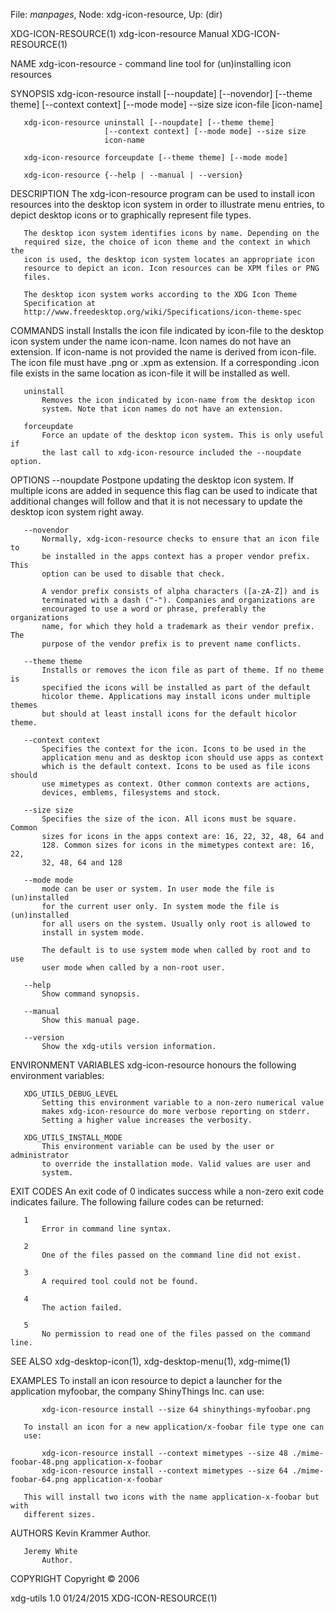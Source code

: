 File: *manpages*,  Node: xdg-icon-resource,  Up: (dir)

XDG-ICON-RESOURCE(1)       xdg-icon-resource Manual       XDG-ICON-RESOURCE(1)



NAME
       xdg-icon-resource - command line tool for (un)installing icon resources

SYNOPSIS
       xdg-icon-resource install [--noupdate] [--novendor] [--theme theme]
                         [--context context] [--mode mode] --size size
                         icon-file [icon-name]

       xdg-icon-resource uninstall [--noupdate] [--theme theme]
                         [--context context] [--mode mode] --size size
                         icon-name

       xdg-icon-resource forceupdate [--theme theme] [--mode mode]

       xdg-icon-resource {--help | --manual | --version}

DESCRIPTION
       The xdg-icon-resource program can be used to install icon resources
       into the desktop icon system in order to illustrate menu entries, to
       depict desktop icons or to graphically represent file types.

       The desktop icon system identifies icons by name. Depending on the
       required size, the choice of icon theme and the context in which the
       icon is used, the desktop icon system locates an appropriate icon
       resource to depict an icon. Icon resources can be XPM files or PNG
       files.

       The desktop icon system works according to the XDG Icon Theme
       Specification at
       http://www.freedesktop.org/wiki/Specifications/icon-theme-spec

COMMANDS
       install
           Installs the icon file indicated by icon-file to the desktop icon
           system under the name icon-name. Icon names do not have an
           extension. If icon-name is not provided the name is derived from
           icon-file. The icon file must have .png or .xpm as extension. If a
           corresponding .icon file exists in the same location as icon-file
           it will be installed as well.

       uninstall
           Removes the icon indicated by icon-name from the desktop icon
           system. Note that icon names do not have an extension.

       forceupdate
           Force an update of the desktop icon system. This is only useful if
           the last call to xdg-icon-resource included the --noupdate option.

OPTIONS
       --noupdate
           Postpone updating the desktop icon system. If multiple icons are
           added in sequence this flag can be used to indicate that additional
           changes will follow and that it is not necessary to update the
           desktop icon system right away.

       --novendor
           Normally, xdg-icon-resource checks to ensure that an icon file to
           be installed in the apps context has a proper vendor prefix. This
           option can be used to disable that check.

           A vendor prefix consists of alpha characters ([a-zA-Z]) and is
           terminated with a dash ("-"). Companies and organizations are
           encouraged to use a word or phrase, preferably the organizations
           name, for which they hold a trademark as their vendor prefix. The
           purpose of the vendor prefix is to prevent name conflicts.

       --theme theme
           Installs or removes the icon file as part of theme. If no theme is
           specified the icons will be installed as part of the default
           hicolor theme. Applications may install icons under multiple themes
           but should at least install icons for the default hicolor theme.

       --context context
           Specifies the context for the icon. Icons to be used in the
           application menu and as desktop icon should use apps as context
           which is the default context. Icons to be used as file icons should
           use mimetypes as context. Other common contexts are actions,
           devices, emblems, filesystems and stock.

       --size size
           Specifies the size of the icon. All icons must be square. Common
           sizes for icons in the apps context are: 16, 22, 32, 48, 64 and
           128. Common sizes for icons in the mimetypes context are: 16, 22,
           32, 48, 64 and 128

       --mode mode
           mode can be user or system. In user mode the file is (un)installed
           for the current user only. In system mode the file is (un)installed
           for all users on the system. Usually only root is allowed to
           install in system mode.

           The default is to use system mode when called by root and to use
           user mode when called by a non-root user.

       --help
           Show command synopsis.

       --manual
           Show this manual page.

       --version
           Show the xdg-utils version information.

ENVIRONMENT VARIABLES
       xdg-icon-resource honours the following environment variables:

       XDG_UTILS_DEBUG_LEVEL
           Setting this environment variable to a non-zero numerical value
           makes xdg-icon-resource do more verbose reporting on stderr.
           Setting a higher value increases the verbosity.

       XDG_UTILS_INSTALL_MODE
           This environment variable can be used by the user or administrator
           to override the installation mode. Valid values are user and
           system.

EXIT CODES
       An exit code of 0 indicates success while a non-zero exit code
       indicates failure. The following failure codes can be returned:

       1
           Error in command line syntax.

       2
           One of the files passed on the command line did not exist.

       3
           A required tool could not be found.

       4
           The action failed.

       5
           No permission to read one of the files passed on the command line.

SEE ALSO
       xdg-desktop-icon(1), xdg-desktop-menu(1), xdg-mime(1)

EXAMPLES
       To install an icon resource to depict a launcher for the application
       myfoobar, the company ShinyThings Inc. can use:

           xdg-icon-resource install --size 64 shinythings-myfoobar.png

       To install an icon for a new application/x-foobar file type one can
       use:

           xdg-icon-resource install --context mimetypes --size 48 ./mime-foobar-48.png application-x-foobar
           xdg-icon-resource install --context mimetypes --size 64 ./mime-foobar-64.png application-x-foobar

       This will install two icons with the name application-x-foobar but with
       different sizes.

AUTHORS
       Kevin Krammer
           Author.

       Jeremy White
           Author.

COPYRIGHT
       Copyright © 2006



xdg-utils 1.0                     01/24/2015              XDG-ICON-RESOURCE(1)
